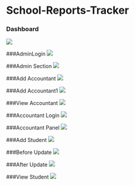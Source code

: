 # School-Reports-Tracker

### Dashboard
![](screenshots/01_Dashboard.png)

###AdminLogin
![](screenshots/02_AdminLogin.png)

###Admin Section
![](screenshots/03_AdminSection.png)


###Add Accountant
![](screenshots/04_AddAccountant.png)


###Add Accountant1
![](screenshots/05_Addaccountant.png)

###View Accountant
![](screenshots/06_ViewAccountants.png)

###Accountant Login
![](screenshots/07_AccountantLogin.png)

###Accountant Panel
![](screenshots/08_AccountantLogin.png)

###Add Student
![](screenshots/09_AddStudent.png)

###Before Update
![](screenshots/10_BeforeUpdate.png)

###After Update
![](screenshots/11_AfterUpdate.png)


###View Student
![](screenshots/12_ViewStudents.png)





